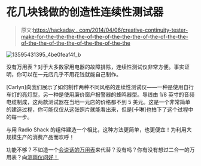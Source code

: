 # 花几块钱做的创造性连续性测试器

> 原文:[https://hackaday . com/2014/04/06/creative-continuity-tester-make-for-the-the-the-the-of-the-of-the-the-the-of-the-of-the-the-of-the-the-of-the-the-of-the-the-of-the-the](https://hackaday.com/2014/04/06/creative-continuity-tester-made-for-a-few-bucks/)

![13595431395_4be0feaf4f_b](../Images/570f40a467fc9779f1a2ab9d0d188634.png)

没有万用表？对于大多数家用电器的故障排除，连续性测试仪非常方便。事实证明，你可以在一元店几乎不用花钱就能自己制作。

[Carlyn]向我们展示了如何制作两种不同风格的连续性测试仪——一种是使用自行车灯的亮灯型，另一种是使用廉价窗户报警器的蜂鸣器型。导线由 1/8 英寸的音频电缆制成，这两款测试器在当地一元店的价格都不到 5 美元。这是一个非常简单的建造过程，你可能仅仅从这张照片就能看出来，但是[卡琳]也拍下了这个过程中的每一步。

与用 Radio Shack 的组件建造一个相比，这种方法更简单，也更便宜！为利用大规模生产的消费产品而欢呼！

功能不够？不如造一个[会说话的万用表](http://hackaday.com/2014/03/23/say-watt-a-talking-multimeter/)来代替？没有吗？你有没有想过二合一的万用表？向[测雨仪问好！](http://hackaday.com/2014/01/08/mooshimeter-the-why-didnt-i-think-of-that-multimeter/)